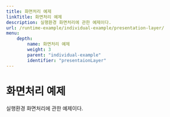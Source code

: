 ```yaml
---
title: 화면처리 예제
linkTitle: 화면처리 예제
description: 실행환경 화면처리에 관한 예제이다.
url: /runtime-example/individual-example/presentation-layer/
menu:
    depth:
        name: 화면처리 예제
        weight: 3
        parent: "individual-example"
        identifier: "presentaionLayer"
---
```

# 화면처리 예제

실행환경 화면처리에 관한 예제이다.